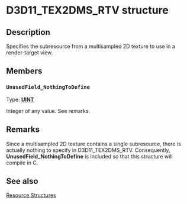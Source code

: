 # D3D11_TEX2DMS_RTV structure

## Description

Specifies the subresource from a multisampled 2D texture to use in a render-target view.

## Members

### `UnusedField_NothingToDefine`

Type: **[UINT](https://learn.microsoft.com/windows/desktop/WinProg/windows-data-types)**

Integer of any value. See remarks.

## Remarks

Since a multisampled 2D texture contains a single subresource, there is actually nothing to specify in D3D11_TEX2DMS_RTV. Consequently, **UnusedField_NothingToDefine** is included so that this structure will compile in C.

## See also

[Resource Structures](https://learn.microsoft.com/windows/desktop/direct3d11/d3d11-graphics-reference-resource-structures)